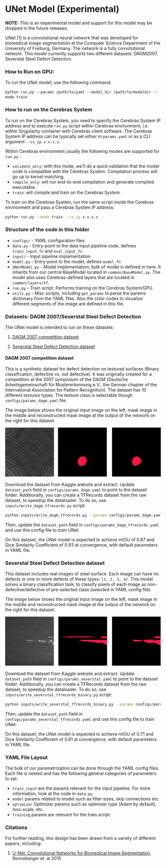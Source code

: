 # UNet Model (Experimental)

**NOTE:** This is an experimental model and support for this model may be dropped in the future releases.

UNet [1] is a convolutional neural network that was developed for biomedical image segmentation at the Computer Science Department of the University of Freiburg, Germany. The network is a fully convolutional network. This model currently supports two different datasets: DAGM2007, Severstal Steel Defect Detection.

### How to Run on GPU:

To run the UNet model, use the following command:
```
python run.py --params /path/to/yaml --model_dir /path/to/modeldir --mode train
```

### How to run on the Cerebras System

To run on the Cerebras System, you need to specify the Cerebras System IP address and to execute `run.py` script within Cerebras environment, i.e. within Singularity container with Cerebras client software. The Cerebras System IP address can be typically set either in `params.yaml` or as a CLI argument `--cs_ip x.x.x.x`.

Within Cerebras environment usually the following modes are supported for `run.py` :

* `validate_only`: with this mode, we'll do a quick validation that the model code is compatible with the Cerebras System. Compilation process will go up to kernel matching.  
* `compile_only`: will run end-to-end compilation and generate compiled executable.
* `train`: will compile and train on the Cerebras System.

To train on the Cerebras System, run the same script inside the Cerebras environment and pass a Cerebras System IP address:

```bash
python run.py --mode train --cs_ip x.x.x.x
```

### Structure of the code in this folder

* `configs/` - YAML configuration files
* `data.py` - Entry-point to the data input pipeline code, defines `train_input_fn` and `eval_input_fn`
* `input/` - Input pipeline implementation
* `model.py` - Entry-point to the model, defines `model_fn`
* `UNetModel.py` - Model implementation; bulk of model is defined in here. It inherits from our central BaseModel located in `common/BaseModel.py`. The model also uses Cerebras-defined layers that are located in `common/layers/tf`.
* `run.py` - Train script. Performs training on the Cerebras System/GPU.
* `utils.py` - Misc scripts, including `get_params` to parse the params dictionary from the YAML files. Also the color codes to visualize different segments of the image are defined in this file.

### Datasets: DAGM 2007/Severstal Steel Defect Detection

The UNet model is intended to run on these datasets:

1. [DAGM 2007 competition dataset](https://www.kaggle.com/mhskjelvareid/dagm-2007-competition-dataset-optical-inspection)

2. [Severstal Steel Defect Detection dataset](https://www.kaggle.com/c/severstal-steel-defect-detection/overview)

#### DAGM 2007 competition dataset

This is a synthetic dataset for defect detection on textured surfaces (Binary classification, defective vs. not defective). It was originally created for a competition at the 2007 symposium of the DAGM (Deutsche Arbeitsgemeinschaft für Mustererkennung e.V., the German chapter of the International Association for Pattern Recognition). The dataset has 10  different textures types. The texture class is selectable though `configs/params_dagm.yaml` file.

The image below shows the original input image on the left, mask image in the middle and reconstructed mask image at the output of the network on the right for this dataset.

![Sample Image](./images/sample_dagm.png)

Download the dataset from Kaggle website and extract. Update `dataset_path` field in `configs/params_dagm.yaml` to point to the dataset folder. Additionally, you can create a TFRecords dataset from the raw dataset, to speedup the dataloader. To do so, use `inputs/write_dagm_tfrecords.py` script:

```bash
python inputs/write_dagm_tfrecords.py --params configs/params_dagm.yaml --output_directory /path/to/store/dagm/tfrecords/dataset
```
Then, update the `dataset_path` field in `configs/params_dagm_tfrecords.yaml` and use this config file to train UNet.

On this dataset, the UNet model is expected to achieve mIOU of 0.87 and Dice Similarity Coefficient of 0.93 at convergence, with default parameters in YAML file.

### Severstal Steel Defect Detection dataset

This dataset includes real images of steel surface. Each image can have no defects or one or more defects of these types: `[1, 2, 3, 4]`. This model solves a binary classification task, to classify pixels of each image as non-defective/defective of pre-selected class (selected in YAML config file).

The image below shows the original input image on the left, mask image in the middle and reconstructed mask image at the output of the network on the right for this dataset.

![Sample Image](./images/sample_severstal.png)

Download the dataset from Kaggle website and extract. Update `dataset_path` field in `configs/params_severstal.yaml` to point to the dataset folder. Additionally, you can create a TFRecords dataset from the raw dataset, to speedup the dataloader. To do so, use `inputs/write_severstal_tfrecords_binary.py` script:

```bash
python inputs/write_severstal_tfrecords_binary.py --params configs/params_severstal.yaml --output_directory /path/to/store/severstal/tfrecords/dataset
```
Then, update the `dataset_path` field in `configs/params_severstal_tfrecords.yaml` and use this config file to train UNet.

On this dataset, the UNet model is expected to achieve mIOU of 0.71 and Dice Similarity Coefficient of 0.81 at convergence, with default parameters in YAML file.

### YAML File Layout

The bulk of our parametrization can be done through the YAML config files. Each file is nested and has the following general categories of parameters to set:

* `train_input` are the params relevant for the input pipeline. For more information, look at the code in `data.py`.
* `model` params related to model such as filter sizes, skip connections etc.
* `optimizer` Optimizer params such as optimizer type (Adam by default), loss-scale, etc.
* `training` params are relevant for the train script.

### Citations

For further reading, this design has been drawn from a variety of different papers, including:

1. [U-Net: Convolutional Networks for Biomedical Image Segmentation](https://arxiv.org/pdf/1505.04597.pdf), Ronneberger et. al 2015
